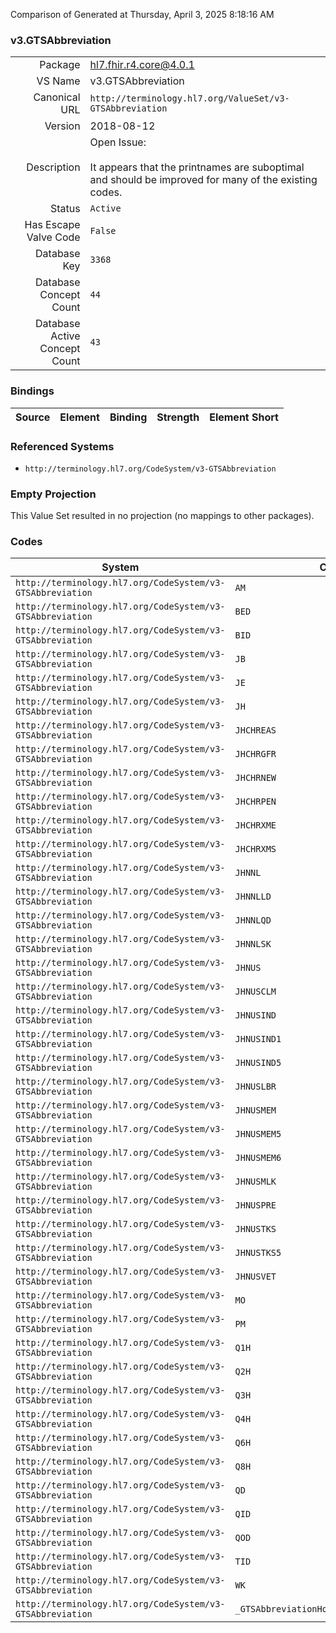 Comparison of 
Generated at Thursday, April 3, 2025 8:18:16 AM

### v3.GTSAbbreviation

|      |     |
| ---: | --- |
| Package | hl7.fhir.r4.core@4.0.1 |
| VS Name | v3.GTSAbbreviation |
| Canonical URL | `http://terminology.hl7.org/ValueSet/v3-GTSAbbreviation` |
| Version | 2018-08-12 |
| Description | Open Issue:<br/><br/>It appears that the printnames are suboptimal and should be improved for many of the existing codes. |
| Status | `Active` |
| Has Escape Valve Code | `False` |
| Database Key | `3368` |
| Database Concept Count | `44` |
| Database Active Concept Count | `43` |
### Bindings

| Source | Element | Binding | Strength | Element Short |
| ------ | ------- | ------- | -------- | ------------- |

### Referenced Systems

* `http://terminology.hl7.org/CodeSystem/v3-GTSAbbreviation`
### Empty Projection

This Value Set resulted in no projection (no mappings to other packages).

### Codes

| System | Code | Display |
| ------ | ---- | ------- |
| `http://terminology.hl7.org/CodeSystem/v3-GTSAbbreviation` | `AM` | AM |
| `http://terminology.hl7.org/CodeSystem/v3-GTSAbbreviation` | `BED` | at bedtime |
| `http://terminology.hl7.org/CodeSystem/v3-GTSAbbreviation` | `BID` | BID |
| `http://terminology.hl7.org/CodeSystem/v3-GTSAbbreviation` | `JB` | JB |
| `http://terminology.hl7.org/CodeSystem/v3-GTSAbbreviation` | `JE` | JE |
| `http://terminology.hl7.org/CodeSystem/v3-GTSAbbreviation` | `JH` | GTSAbbreviationHolidays |
| `http://terminology.hl7.org/CodeSystem/v3-GTSAbbreviation` | `JHCHREAS` | JHCHREAS |
| `http://terminology.hl7.org/CodeSystem/v3-GTSAbbreviation` | `JHCHRGFR` | JHCHRGFR |
| `http://terminology.hl7.org/CodeSystem/v3-GTSAbbreviation` | `JHCHRNEW` | JHCHRNEW |
| `http://terminology.hl7.org/CodeSystem/v3-GTSAbbreviation` | `JHCHRPEN` | JHCHRPEN |
| `http://terminology.hl7.org/CodeSystem/v3-GTSAbbreviation` | `JHCHRXME` | JHCHRXME |
| `http://terminology.hl7.org/CodeSystem/v3-GTSAbbreviation` | `JHCHRXMS` | JHCHRXMS |
| `http://terminology.hl7.org/CodeSystem/v3-GTSAbbreviation` | `JHNNL` | The Netherlands National Holidays |
| `http://terminology.hl7.org/CodeSystem/v3-GTSAbbreviation` | `JHNNLLD` | Liberation day (May 5 every five years) |
| `http://terminology.hl7.org/CodeSystem/v3-GTSAbbreviation` | `JHNNLQD` | Queen's day (April 30) |
| `http://terminology.hl7.org/CodeSystem/v3-GTSAbbreviation` | `JHNNLSK` | Sinterklaas (December 5) |
| `http://terminology.hl7.org/CodeSystem/v3-GTSAbbreviation` | `JHNUS` | GTSAbbreviationHolidaysUSNational |
| `http://terminology.hl7.org/CodeSystem/v3-GTSAbbreviation` | `JHNUSCLM` | JHNUSCLM |
| `http://terminology.hl7.org/CodeSystem/v3-GTSAbbreviation` | `JHNUSIND` | JHNUSIND |
| `http://terminology.hl7.org/CodeSystem/v3-GTSAbbreviation` | `JHNUSIND1` | JHNUSIND1 |
| `http://terminology.hl7.org/CodeSystem/v3-GTSAbbreviation` | `JHNUSIND5` | JHNUSIND5 |
| `http://terminology.hl7.org/CodeSystem/v3-GTSAbbreviation` | `JHNUSLBR` | JHNUSLBR |
| `http://terminology.hl7.org/CodeSystem/v3-GTSAbbreviation` | `JHNUSMEM` | JHNUSMEM |
| `http://terminology.hl7.org/CodeSystem/v3-GTSAbbreviation` | `JHNUSMEM5` | JHNUSMEM5 |
| `http://terminology.hl7.org/CodeSystem/v3-GTSAbbreviation` | `JHNUSMEM6` | JHNUSMEM6 |
| `http://terminology.hl7.org/CodeSystem/v3-GTSAbbreviation` | `JHNUSMLK` | JHNUSMLK |
| `http://terminology.hl7.org/CodeSystem/v3-GTSAbbreviation` | `JHNUSPRE` | JHNUSPRE |
| `http://terminology.hl7.org/CodeSystem/v3-GTSAbbreviation` | `JHNUSTKS` | JHNUSTKS |
| `http://terminology.hl7.org/CodeSystem/v3-GTSAbbreviation` | `JHNUSTKS5` | JHNUSTKS5 |
| `http://terminology.hl7.org/CodeSystem/v3-GTSAbbreviation` | `JHNUSVET` | JHNUSVET |
| `http://terminology.hl7.org/CodeSystem/v3-GTSAbbreviation` | `MO` | monthly |
| `http://terminology.hl7.org/CodeSystem/v3-GTSAbbreviation` | `PM` | PM |
| `http://terminology.hl7.org/CodeSystem/v3-GTSAbbreviation` | `Q1H` | every hour |
| `http://terminology.hl7.org/CodeSystem/v3-GTSAbbreviation` | `Q2H` | every 2 hours |
| `http://terminology.hl7.org/CodeSystem/v3-GTSAbbreviation` | `Q3H` | every 3 hours |
| `http://terminology.hl7.org/CodeSystem/v3-GTSAbbreviation` | `Q4H` | Q4H |
| `http://terminology.hl7.org/CodeSystem/v3-GTSAbbreviation` | `Q6H` | Q6H |
| `http://terminology.hl7.org/CodeSystem/v3-GTSAbbreviation` | `Q8H` | every 8 hours |
| `http://terminology.hl7.org/CodeSystem/v3-GTSAbbreviation` | `QD` | QD |
| `http://terminology.hl7.org/CodeSystem/v3-GTSAbbreviation` | `QID` | QID |
| `http://terminology.hl7.org/CodeSystem/v3-GTSAbbreviation` | `QOD` | QOD |
| `http://terminology.hl7.org/CodeSystem/v3-GTSAbbreviation` | `TID` | TID |
| `http://terminology.hl7.org/CodeSystem/v3-GTSAbbreviation` | `WK` | weekly |
| `http://terminology.hl7.org/CodeSystem/v3-GTSAbbreviation` | `_GTSAbbreviationHolidaysChristianRoman` | GTSAbbreviationHolidaysChristianRoman |
